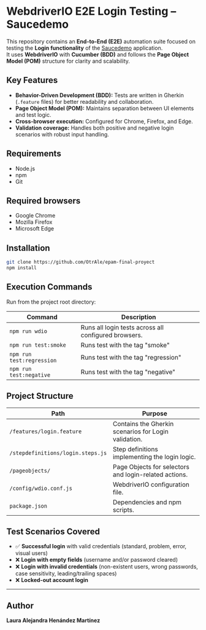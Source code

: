 # WebdriverIO E2E Login Testing – Saucedemo

This repository contains an **End-to-End (E2E)** automation suite focused on testing the **Login functionality** of the [Saucedemo](https://www.saucedemo.com/) application.  
It uses **WebdriverIO** with **Cucumber (BDD)** and follows the **Page Object Model (POM)** structure for clarity and scalability.


## Key Features

- **Behavior-Driven Development (BDD):** Tests are written in Gherkin (`.feature` files) for better readability and collaboration.  
- **Page Object Model (POM):** Maintains separation between UI elements and test logic.  
- **Cross-browser execution:** Configured for Chrome, Firefox, and Edge.  
- **Validation coverage:** Handles both positive and negative login scenarios with robust input handling.


## Requirements

- Node.js
- npm 
- Git  

## Required browsers

- Google Chrome  
- Mozilla Firefox  
- Microsoft Edge  



## Installation

```bash
git clone https://github.com/OtrAle/epam-final-proyect
npm install
```


## Execution Commands

Run from the project root directory:

| Command | Description |
|----------|-------------|
| `npm run wdio` | Runs all login tests across all configured browsers. |
| `npm run test:smoke` | Runs test with the tag "smoke" |
| `npm run test:regression` | Runs test with the tag "regression" |
| `npm run test:negative` | Runs test with the tag "negative" |


## Project Structure

| Path | Purpose |
|------|----------|
| `/features/login.feature` | Contains the Gherkin scenarios for Login validation. |
| `/stepdefinitions/login.steps.js` | Step definitions implementing the login logic. |
| `/pageobjects/` | Page Objects for selectors and login-related actions. |
| `/config/wdio.conf.js` | WebdriverIO configuration file. |
| `package.json` | Dependencies and npm scripts. |


##  Test Scenarios Covered
- ✅ **Successful login** with valid credentials (standard, problem, error, visual users)  
- ❌ **Login with empty fields** (username and/or password cleared)  
- ❌ **Login with invalid credentials** (non-existent users, wrong passwords, case sensitivity, leading/trailing spaces)  
- ❌ **Locked-out account login**  

---

## Author

**Laura Alejandra Henández Martínez**
